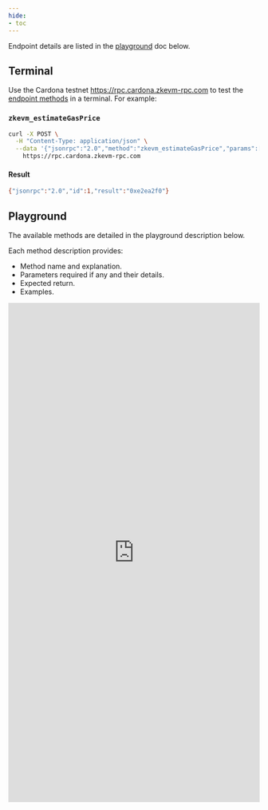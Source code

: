 ```yaml
---
hide:
- toc
---
```


Endpoint details are listed in the [playground](#playground) doc below.

## Terminal

Use the Cardona testnet https://rpc.cardona.zkevm-rpc.com to test the [endpoint methods](#playground) in a terminal. For example: 

### `zkevm_estimateGasPrice`

```sh
curl -X POST \
  -H "Content-Type: application/json" \
  --data '{"jsonrpc":"2.0","method":"zkevm_estimateGasPrice","params":[{"from":"0x0000000000000000000000000000000000000001","to":"0x0000000000000000000000000000000000000002","value":"0x1"}],"id":1}' \
    https://rpc.cardona.zkevm-rpc.com
```

#### Result

```sh
{"jsonrpc":"2.0","id":1,"result":"0xe2ea2f0"}
```

## Playground

The available methods are detailed in the playground description below.

Each method description provides:

- Method name and explanation.
- Parameters required if any and their details. 
- Expected return.
- Examples.

<embed type="text/html" src="https://playground.open-rpc.org/?schemaUrl=https://raw.githubusercontent.com/0xPolygon/polygon-docs/3eb44779e7380e91e5c92f160424159a3da1bdba/docs/zkEVM/api/zkevm.openrpc.json&uiSchema[appBar][ui:input]=false&uiSchema[appBar][ui:splitView]=false" width="100%" height="1000px">
